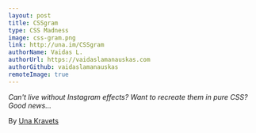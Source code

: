 ```yaml
---
layout: post
title: CSSgram
type: CSS Madness
image: css-gram.png
link: http://una.im/CSSgram
authorName: Vaidas L.
authorUrl: https://vaidaslamanauskas.com
authorGithub: vaidaslamanauskas
remoteImage: true
---
```


_Can't live without Instagram effects? Want to recreate them in pure CSS? Good news..._

By [Una Kravets](http://una.im)
